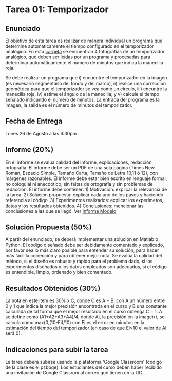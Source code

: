 # Tarea 01: Temporizador

## Enunciado
El objetivo de esta tarea es realizar de manera individual un programa que determine automáticamente el tiempo configurado en el temporizador analógico. En esta [carpeta](https://github.com/domingomery/imagenes/tree/master/tareas/Tarea_01/imagenes_reloj) se encuentran 4 fotografías de un temporizador analógico, que deben ser leídas por un programa y procesadas para determinar automáticamente el número de minutos que indica la manecilla roja. 

Se debe realizar un programa que i) encuentre el temporizador en la imagen (es necesario segmentarlo del fondo y del marco), ii) realice una corrección geométrica para que el temporizador se vea como un círculo, iii) encuntre la manecilla roja, iv) estime el ángulo de la manecilla; y v) calcule el tiempo señalado indicando el número de minutos. La entrada del programa es la imagen, la salida es el número de minutos del temporizador.

## Fecha de Entrega
Lunes 26 de Agosto a las 6:30pm

## Informe (20%)
En el informe se evalúa calidad del informe, explicaciones, redacción, ortografía. El informe debe ser un PDF de una sola página (Times New Roman, Espacio Simple, Tamaño Carta, Tamaño de Letra 10,11 ó 12), con márgenes razonables. El informe debe estar bien escrito en lenguaje formal, no coloquial ni anecdótico, sin faltas de ortografía y sin problemas de redacción. El informe debe contener: 1) Motivación: explicar la relevancia de la tarea. 2) Solución propuesta: explicar cada uno de los pasos y haciendo referencia al código. 3) Experimentos realizados: explicar los experimetos, datos y los resultados obtenidos. 4) Conclusiones: mencionar las conclusiones a las que se llegó. Ver [Informe Modelo](https://github.com/domingomery/imagenes/blob/master/tareas/TareaModelo.pdf)

## Solución Propuesta (50%)
A partir del enunciado, se deberá implementar una solución en Matlab o Python. El código diseñado debe ser debidamente comentado y explicado, por favor sea lo más claro posible para entender su solución, para hacer más fácil la corrección y para obtener mejor nota. Se evalúa la calidad del método, si el diseño es robusto y rápido para el problema dado, si los experimentos diseñados y los datos empleados son adecuados, si el código es entendible, limpio, ordenado y bien comentado.

## Resultados Obtenidos (30%)
La nota en este item es 30% x C, donde C es A + B, con A un número entre 0 y 1 que indica la mejor precisión encontrada en el curso y B una constante calculada de tal forma que el mejor resultado en el curso obtenga C = 1. A se define como (A1+A2+A3+A4)/4, donde Ai, la precisión en la imagen i, se calcula como max(0,(10-Ei)/10) con Ei es el error en minutos en la estimación del tiempo del temporizador (en caso de que Ei>10 el valor de Ai será 0). 

## Indicaciones para subir la tarea
La tarea deberá subirse usando la plataforma 'Google Classroom' (código de la clase es el pzbpqe). Los estudiantes del curso deben haber recibido una invitación de Google Classrom al correo que tienen en la UC.
